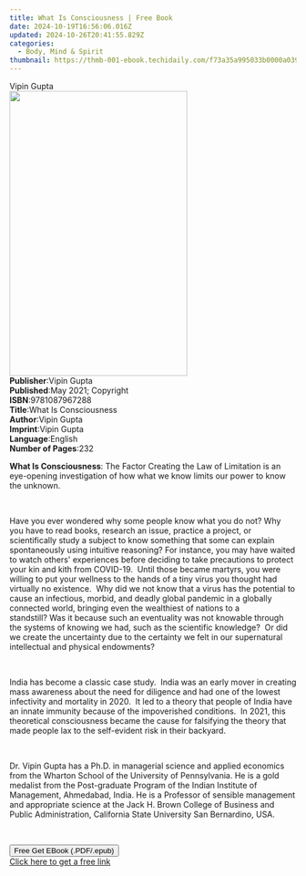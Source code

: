 ```yaml
---
title: What Is Consciousness | Free Book
date: 2024-10-19T16:56:06.016Z
updated: 2024-10-26T20:41:55.829Z
categories:
  - Body, Mind & Spirit
thumbnail: https://thmb-001-ebook.techidaily.com/f73a35a995033b0000a03969b1e86b1a6068c8fa4bdb9f2bc3693b003d3d7503.jpg
---
```

<main id="book-container">
  <div class="flex flex-col">
    <div class="book-brief flex-1 py-6 px-4 sm:p-6 md:py-10 md:px-8">
      <!-- brief-->
      <div class="book-brief-main">Vipin Gupta</div>
    </div>
    <div
      class="book-meta-info flex-1 grid gap-4 col-start-1 col-end-3 row-start-1 sm:mb-6 sm:grid-cols-4 lg:gap-6 lg:col-start-2 lg:row-end-6 lg:row-span-6 lg:mb-0"
    >
      <div
        class="book-meta-info-left place-content-center mt-4 p-4 text-sm leading-6 col-start-2 col-span-2 dark:text-slate-400"
      >
        <img
          class="w-full h-500 object-cover rounded-lg sm:h-255 sm:col-span-2 lg:col-span-full"
          src="https://img-001-ebook.techidaily.com/e19071e555d15a83335c406cf25ddb4b94660de7a0a519babdeac6983c06e308.jpg"
          alt=""
          width="312"
          height="500"
        />
      </div>
      <div
        class="book-meta-info-right mt-2 col-start-1 row-start-2 col-span-3 self-center"
      >
        <!-- meta data  -->
        <div class="flex flex-col px-4 md:px-8">
          <div class="flex-1">
            <strong>Publisher</strong>:<span class="px-2">Vipin Gupta</span>
          </div>
          <div class="flex-1">
            <strong>Published</strong>:<span class="px-2"
              >May 2021; Copyright</span
            >
          </div>
          <div class="flex-1">
            <strong>ISBN</strong>:<span class="px-2">9781087967288</span>
          </div>
          <div class="flex-1">
            <strong>Title</strong>:<span class="px-2"
              >What Is Consciousness</span
            >
          </div>
          <div class="flex-1">
            <strong>Author</strong>:<span class="px-2">Vipin Gupta</span>
          </div>
          <div class="flex-1">
            <strong>Imprint</strong>:<span class="px-2">Vipin Gupta</span>
          </div>
          <div class="flex-1">
            <strong>Language</strong>:<span class="px-2">English</span>
          </div>
          <div class="flex-1">
            <strong>Number of Pages</strong>:<span class="px-2">232</span>
          </div>
        </div>
      </div>
    </div>
    <div class="book-description flex-1 py-6 px-4 sm:p-6 md:py-10 md:px-8">
      <div class="book-description-main">
        <div accordion-content="" id="description">
          <p>
            <strong>What Is Consciousness</strong>: The Factor Creating the Law
            of Limitation is an eye-opening investigation of how what we know
            limits our power to know the unknown.&nbsp;&nbsp;&nbsp;&nbsp;
          </p>
          <p><br /></p>
          <p>
            Have you ever wondered why some people know what you do
            not?&nbsp;Why you have to read books, research an issue, practice a
            project, or scientifically study a subject to know something that
            some can explain spontaneously using intuitive reasoning?&nbsp;For
            instance, you may have waited to watch others' experiences before
            deciding to take precautions to protect your kin and kith from
            COVID-19.&nbsp;&nbsp;Until those became martyrs, you were willing to
            put your wellness to the hands of a tiny virus you thought had
            virtually no existence.&nbsp;&nbsp;Why did we not know that a virus
            has the potential to cause an infectious, morbid, and deadly global
            pandemic in a globally connected world, bringing even the wealthiest
            of nations to a standstill?&nbsp;Was it because such an eventuality
            was not knowable through the systems of knowing we had, such as the
            scientific knowledge?&nbsp;&nbsp;Or did we create the uncertainty
            due to the certainty we felt in our supernatural intellectual and
            physical endowments?&nbsp;&nbsp;
          </p>
          <p><br /></p>
          <p>
            India has become a classic case study.&nbsp;&nbsp;India was an early
            mover in creating mass awareness about the need for diligence and
            had one of the lowest infectivity and mortality in
            2020.&nbsp;&nbsp;It led to a theory that people of India have an
            innate immunity because of the impoverished
            conditions.&nbsp;&nbsp;In 2021, this theoretical consciousness
            became the cause for falsifying the theory that made people lax to
            the self-evident risk in their backyard.&nbsp;
          </p>
          <p><br /></p>
          <p>
            Dr. Vipin Gupta has a Ph.D. in managerial science and applied
            economics from the Wharton School of the University of
            Pennsylvania.&nbsp;He is a gold medalist from the Post-graduate
            Program of the Indian Institute of Management, Ahmedabad,
            India.&nbsp;He is a Professor of sensible management and appropriate
            science at the Jack H. Brown College of Business and Public
            Administration, California State University San Bernardino,
            USA.&nbsp;
          </p>
          <p><br /></p>
        </div>
        <div class="accordion-fader"></div>
      </div>
    </div>
    <div class="book-excerpts flex-1 py-6 px-4 sm:p-6 md:py-10 md:px-8"></div>
    <div
      class="book-about-author flex-1 py-6 px-4 sm:p-6 md:py-10 md:px-8"
    ></div>
    <div class="book-free-get flex-1 py-6 px-4 sm:p-6 md:py-10 md:px-8">
      <button
        id="btn-free-get"
        class="bg-blue-500 hover:bg-blue-700 text-white font-bold py-2 px-4 rounded"
      >
        Free Get EBook (.PDF/.epub)
      </button>
      <div id="countdown-display" class="px-2 text-lg mt-2"></div>
      <a
        id="free-link"
        class="hidden bg-blue-500 hover:bg-blue-700 text-white font-bold py-2 px-4 rounded"
        href="https://www.ebooks.com/en-us/book/210313196/what-is-consciousness/vipin-gupta/"
        target="_blank"
        >Click here to get a free link</a
      >
    </div>
    <script>
      let countdownTime = 0;
      let countdownInterval = null;
      document
        .getElementById('btn-free-get')
        .addEventListener('click', startCountdown);
      function startCountdown() {
        countdownTime = new Date().getTime() + 60000 * 3;
        countdownInterval = setInterval(updateCountdown, 1000);
        document.getElementById('btn-free-get').disabled = true;
        document
          .getElementById('btn-free-get')
          .classList.add('bg-gray-500', 'cursor-not-allowed');
      }
      function updateCountdown() {
        let currentTime = new Date().getTime();
        let timeLeft = countdownTime - currentTime;
        let secondsLeft = Math.floor(timeLeft / 1000);
        document.getElementById('countdown-display').innerHTML =
          `Remaining time: ${secondsLeft} seconds.`;
        if (secondsLeft <= 0) {
          clearInterval(countdownInterval);
          document.getElementById('btn-free-get').classList.add('hidden');
          document.getElementById('free-link').classList.remove('hidden');
          document.getElementById('countdown-display').innerHTML = '';
        }
      }
    </script>
  </div>
</main>

<ins class="adsbygoogle"
      style="display:block"
      data-ad-client="ca-pub-7571918770474297"
      data-ad-slot="8358498916"
      data-ad-format="auto"
      data-full-width-responsive="true"></ins>
    
